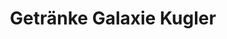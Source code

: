 ---
title: "Getränke Galaxie Kugler"
url: /weissach-im-tal/getraenke-galaxie-kugler/
shop: Getränke
---